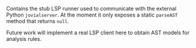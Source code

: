 Contains the stub LSP runner used to communicate with the external Python
`jovialserver`. At the moment it only exposes a static `parseAST` method that
returns `null`.

Future work will implement a real LSP client here to obtain AST models for
analysis rules.

